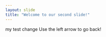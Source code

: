 ```yaml
---
layout: slide
title: "Welcome to our second slide!"
---
```

my test change
Use the left arrow to go back!
